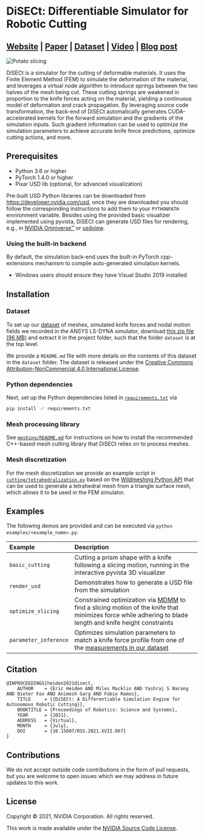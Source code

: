 # DiSECt: Differentiable Simulator for Robotic Cutting

## [**Website**](https://diff-cutting-sim.github.io) | [**Paper**](https://arxiv.org/abs/2105.12244) | [**Dataset**](https://drive.google.com/file/d/1wucF6uyerdcrRPxZ88hfWOLv3pfCisNu/view?usp=sharing) | [**Video**](https://youtu.be/bN4yqHhfAfQ) | [**Blog post**](https://developer.nvidia.com/blog/nvidia-research-disect-a-differentiable-simulation-engine-for-autonomous-robotic-cutting/)

![Potato slicing](./docs/potato_slicing.gif)

DiSECt is a simulator for the cutting of deformable materials. It uses the Finite Element Method (FEM) to simulate the deformation of the material, and leverages a virtual node algorithm to introduce springs between the two halves of the mesh being cut. These cutting springs are weakened in proportion to the knife forces acting on the material, yielding a continuous model of deformation and crack propagation. By leveraging source code transformation, the back-end of DiSECt automatically generates CUDA-accelerated kernels for the forward simulation and the gradients of the simulation inputs. Such gradient information can be used to optimize the simulation parameters to achieve accurate knife force predictions, optimize cutting actions, and more.

## Prerequisites

* Python 3.6 or higher
* PyTorch 1.4.0 or higher
* Pixar USD lib (optional, for advanced visualization)

Pre-built USD Python libraries can be downloaded from https://developer.nvidia.com/usd, once they are downloaded you should follow the corresponding instructions to add them to your `PYTHONPATH` environment variable. Besides using the provided basic visualizer implemented using pyvista, DiSECt can generate USD files for rendering, e.g., in [NVIDIA Omniverse™](https://developer.nvidia.com/nvidia-omniverse-platform) or [usdview](https://graphics.pixar.com/usd/docs/USD-Toolset.html#USDToolset-usdview).

### Using the built-in backend

By default, the simulation back-end uses the built-in PyTorch cpp-extensions mechanism to compile auto-generated simulation kernels.

- Windows users should ensure they have Visual Studio 2019 installed

## Installation

### Dataset
To set up our [dataset](https://drive.google.com/file/d/1wucF6uyerdcrRPxZ88hfWOLv3pfCisNu/view?usp=sharing) of meshes, simulated knife forces and nodal motion fields we recorded in the ANSYS LS-DYNA simulator, download [this zip file (96 MB)](https://drive.google.com/file/d/1wucF6uyerdcrRPxZ88hfWOLv3pfCisNu/view?usp=sharing) and extract it in the project folder, such that the folder `dataset` is at the top level.

We provide a `README.md` file with more details on the contents of this dataset in the `dataset` folder. The dataset is released under the [Creative Commons Attribution-NonCommercial 4.0 International License](https://creativecommons.org/licenses/by-nc/4.0/).

### Python dependencies
Next, set up the Python dependencies listed in [`requirements.txt`](requirements.txt) via
```sh
pip install -r requirements.txt
```

### Mesh processing library

See [`meshing/README.md`](./meshing/README.md) for instructions on how to install the recommended C++-based mesh cutting library that DiSECt relies on to process meshes.

### Mesh discretization

For the mesh discretization we provide an example script in [`cutting/tetrahedralization.py`](cutting/tetrahedralization.py) based on the [Wildmeshing Python API](https://wildmeshing.github.io/python) that can be used to generate a tetrahedral mesh from a triangle surface mesh, which allows it to be used in the FEM simulator.

## Examples

The following demos are provided and can be executed via `python examples/<example_name>.py`.

| Example | Description |
| :------------ | :------------- |
| `basic_cutting` | Cutting a prism shape with a knife following a slicing motion, running in the interactive pyvista 3D visualizer |
| `render_usd` | Demonstrates how to generate a USD file from the simulation |
| `optimize_slicing`    | Constrained optimization via [MDMM](https://github.com/crowsonkb/mdmm) to find a slicing motion of the knife that minimizes force while adhering to blade length and knife height constraints |
| `parameter_inference`    | Optimizes simulation parameters to match a knife force profile from one of the [measurements in our dataset](./dataset/forces) |


## Citation

```
@INPROCEEDINGS{heiden2021disect,
    AUTHOR    = {Eric Heiden AND Miles Macklin AND Yashraj S Narang AND Dieter Fox AND Animesh Garg AND Fabio Ramos},
    TITLE     = {{DiSECt: A Differentiable Simulation Engine for Autonomous Robotic Cutting}},
    BOOKTITLE = {Proceedings of Robotics: Science and Systems},
    YEAR      = {2021},
    ADDRESS   = {Virtual},
    MONTH     = {July},
    DOI       = {10.15607/RSS.2021.XVII.067}
}
```

## Contributions

We do not accept outside code contributions in the form of pull requests, but you are welcome to open issues which we may address in future updates to this work.

## License

Copyright &copy; 2021, NVIDIA Corporation. All rights reserved.

This work is made available under the [NVIDIA Source Code License](LICENSE.md).
